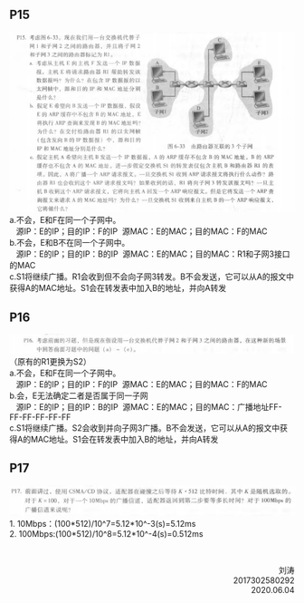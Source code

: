 ## P15
![](pic/1-1.png)<br/>
a.不会，E和F在同一个子网中。<br/>
&nbsp;&nbsp;
源IP：E的IP；目的IP：F的IP&nbsp;
源MAC：E的MAC；目的MAC：F的MAC<br/>
b.不会，E和B不在同一个子网中。<br/>
&nbsp;&nbsp;
源IP：E的IP；目的IP：B的IP&nbsp;
源MAC：E的MAC；目的MAC：R1和子网3接口的MAC<br/>
c.S1将继续广播。R1会收到但不会向子网3转发。B不会发送，它可以从A的报文中获得A的MAC地址。S1会在转发表中加入B的地址，并向A转发
## P16
![](pic/1-2.png)<br/>
（原有的R1更换为S2）<br/>
a.不会，E和F在同一个子网中。<br/>
&nbsp;&nbsp;
源IP：E的IP；目的IP：F的IP&nbsp;
源MAC：E的MAC；目的MAC：F的MAC<br/>
b.会，E无法确定二者是否属于同一子网<br/>
&nbsp;&nbsp;
源IP：E的IP；目的IP：B的IP&nbsp;
源MAC：E的MAC；目的MAC：广播地址FF-FF-FF-FF-FF-FF<br/>
c.S1将继续广播。S2会收到并向子网3广播。B不会发送，它可以从A的报文中获得A的MAC地址。S1会在转发表中加入B的地址，并向A转发
## P17
![](pic/1-3.png)<br/>
1.&nbsp;10Mbps：(100\*512)/10^7=5.12\*10^-3(s)=5.12ms<br/>
2.&nbsp;100Mbps:(100\*512)/10^8=5.12\*10^-4(s)=0.512ms

<br/>

 <p align="right">刘涛<br/>2017302580292<br/>2020.06.04</p>